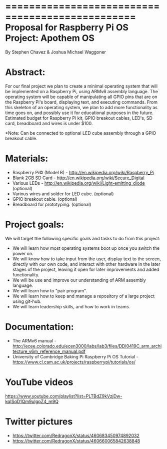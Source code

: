 ================================================
Proposal for Raspberry Pi OS Project: Apothem OS
================================================

By Stephen Chavez & Joshua Michael Waggoner

Abstract:
=========

For our final project we plan to create a minimal operating system that will be
implemented on a Raspberry Pi, using ARMv6 assembly language. The operating
system will be capable of manipulating all GPIO pins that are on the Raspberry
Pi's board, displaying text, and executing commands. From this skeleton of an 
operating system, we plan to add more functionality as time goes on, and possibly
use it for educational purposes in the future. Estimated budget for Raspberry Pi kit,
GPIO breakout cables, LED's, SD card, breadboard and wires is under $100. 

*Note: Can be connected to optional LED cube assembly through a GPIO breakout cable.

Materials:
==========

- Raspberry Pi© (Model B) - http://en.wikipedia.org/wiki/Raspberry_Pi
- Blank 2GB SD Card -  http://en.wikipedia.org/wiki/Secure_Digital
- Various LEDs - http://en.wikipedia.org/wiki/Light-emitting_diode (optional)
- Various wires and solder for LED cube. (optional)
- GPIO breakout cable. (optional)
- Breadboard for prototyping. (optional) 


Project goals:
==============

We will target the following specific goals and tasks to do from this project:
   - We will learn how most operating systems boot up once you switch the power on.
   - We will know how to take input from the user, display text to the screen,
     directly with our own code, and interact with other hardware in the later stages 
     of the project, leaving it open for later improvements and added functionality.
   - We will be use and improve our understanding of ARM assembly language.
   - We will learn how to "pair program".
   - We will learn how to keep and manage a repository of a large project using git-hub.
   - We will learn leadership skills, and how to work in teams.

Documentation:
==============

- The ARMv6 manual - http://ecee.colorado.edu/ecen3000/labs/lab3/files/DDI0419C_arm_architecture_v6m_reference_manual.pdf
- University of Cambridge Baking Pi Raspberry Pi OS Tutorial - https://www.cl.cam.ac.uk/projects/raspberrypi/tutorials/os/

YouTube videos
===============
https://www.youtube.com/playlist?list=PLTBdZ9kVzjDw-kqISqD1Qm9uIgpZ4_m9Q

Twitter pictures
==================

- https://twitter.com/RedragonX/status/460683450974892032
- https://twitter.com/RedragonX/status/460660065842638848
